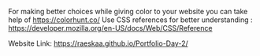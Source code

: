 For making better choices while giving color to your website you can take help of https://colorhunt.co/
Use CSS references for better understanding : https://developer.mozilla.org/en-US/docs/Web/CSS/Reference

Website Link: https://raeskaa.github.io/Portfolio-Day-2/
